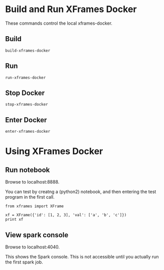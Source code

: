 Build and Run XFrames Docker
============================

These commands control the local xframes-docker.

Build
-----
    build-xframes-docker

Run
---
    run-xframes-docker

Stop Docker
-----------
    stop-xframes-docker

Enter Docker
------------
    enter-xframes-docker
    
Using XFrames Docker
====================

Run notebook
------------
Browse to localhost:8888.

You can test by creatng a (python2) notebook, and then
entering the test program in the first call.

    from xframes import XFrame

    xf = XFrame({'id': [1, 2, 3], 'val': ['a', 'b', 'c']})
    print xf

View spark console
------------------
Browse to localhost:4040.

This shows the Spark console.
This is not accessible until you actually run the first spark job.
